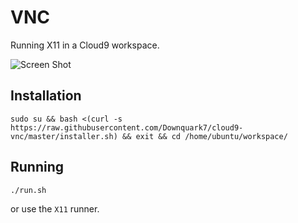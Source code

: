 VNC
===

Running X11 in a Cloud9 workspace.

![Screen Shot](screenshot.png)

Installation
------------

    sudo su && bash <(curl -s https://raw.githubusercontent.com/Downquark7/cloud9-vnc/master/installer.sh) && exit && cd /home/ubuntu/workspace/

Running
-------

    ./run.sh
    
or use the `X11` runner.
